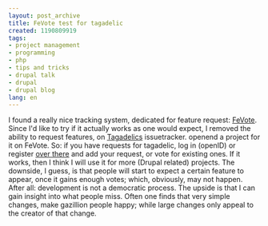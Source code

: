 ```yaml
---
layout: post_archive
title: FeVote test for tagadelic
created: 1190809919
tags:
- project management
- programming
- php
- tips and tricks
- drupal talk
- drupal
- drupal blog
lang: en
---
```

I found a really nice tracking system, dedicated for feature request: [FeVote](http://www.fevote.com). Since I'd like to try if it actually works as one would expect, I removed the ability to request features, on [Tagadelics](http://drupal.org/project/tagadelic) issuetracker. openend a project for it on FeVote. So: if you have requests for tagadelic, log in (openID) or register [over there](http://www.fevote.com/tagadelic) and add your request, or vote for existing ones. If it works, then I think I will use it for more (Drupal related) projects. The downside, I guess, is that people will start to expect a certain feature to appear, once it gains enough votes; which, obviously, may not happen. After all: development is not a democratic process. The upside is that I can gain insight into what people miss. Often one finds that very simple changes, make gazillion people happy; while large changes only appeal to the creator of that change.
